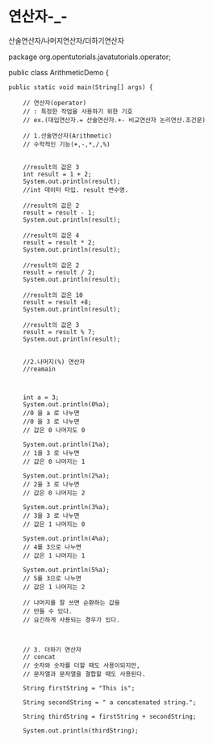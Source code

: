 # 연산자-_-
산술연산자/나머지연산자/더하기연산자

package org.opentutorials.javatutorials.operator;

public class ArithmeticDemo {

	public static void main(String[] args) {
		
		// 연산자(operator)
		// : 특정한 작업을 사용하기 위한 기호
		// ex.(대입연산자.= 산술연산자.+- 비교연산자 논리연산.조건문)
		
		// 1.산술연산자(Arithmetic)
		// 수학적인 기능(+,-,*,/,%) 
		
		
		//result의 값은 3
		int result = 1 + 2;
		System.out.println(result);
		//int 데이터 타입. result 변수명.
		
		//result의 값은 2
		result = result - 1;
		System.out.println(result);
		
		//result의 값은 4
		result = result * 2;
		System.out.println(result);
		
		//result의 값은 2
		result = result / 2;
		System.out.println(result);
		
		//result의 값은 10
		result = result +8;
		System.out.println(result);
		
		//result의 값은 3
		result = result % 7;
		System.out.println(result);
		
	
		//2.나머지(%) 연산자
		//reamain  
		
		
		
		int a = 3;
		System.out.println(0%a);
		//0 을 a 로 나누면
		//0 을 3 로 나누면
		// 값은 0 나머지도 0
		
		System.out.println(1%a);
		// 1을 3 로 나누면
		// 값은 0 나머지는 1
		
		System.out.println(2%a);
		// 2을 3 로 나누면
		// 값은 0 나머지는 2
		
		System.out.println(3%a);
		// 3을 3 로 나누면
		// 값은 1 나머지는 0
		
		System.out.println(4%a);
		// 4를 3으로 나누면
		// 값은 1 나머지는 1
		
		System.out.println(5%a);
		// 5를 3으로 나누면
		// 값은 1 나머지는 2
		
		// 나머지를 잘 쓰면 순환하는 값을 
		// 만들 수 있다.
		// 요긴하게 사용되는 경우가 있다.
		
		
		
		// 3. 더하기 연산자
		// concat
		// 숫자와 숫자를 더할 때도 사용이되지만,
		// 문자열과 문자열을 결합할 때도 사용된다.
		
		String firstString = "This is";
		
		String secondString = " a concatenated string.";
		
		String thirdString = firstString + secondString;
		
		System.out.println(thirdString);
		
		
		

